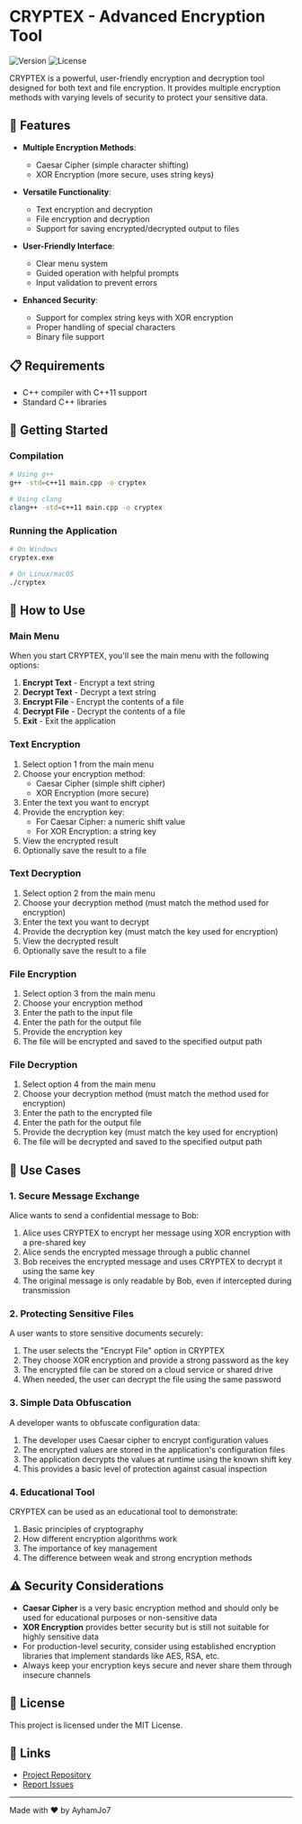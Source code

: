 # CRYPTEX - Advanced Encryption Tool

![Version](https://img.shields.io/badge/version-2.0.0-blue.svg)
![License](https://img.shields.io/badge/license-MIT-green.svg)

CRYPTEX is a powerful, user-friendly encryption and decryption tool designed for both text and file encryption. It provides multiple encryption methods with varying levels of security to protect your sensitive data.

## 🔑 Features

- **Multiple Encryption Methods**:
  - Caesar Cipher (simple character shifting)
  - XOR Encryption (more secure, uses string keys)
  
- **Versatile Functionality**:
  - Text encryption and decryption
  - File encryption and decryption
  - Support for saving encrypted/decrypted output to files
  
- **User-Friendly Interface**:
  - Clear menu system
  - Guided operation with helpful prompts
  - Input validation to prevent errors
  
- **Enhanced Security**:
  - Support for complex string keys with XOR encryption
  - Proper handling of special characters
  - Binary file support

## 📋 Requirements

- C++ compiler with C++11 support
- Standard C++ libraries

## 🚀 Getting Started

### Compilation

```bash
# Using g++
g++ -std=c++11 main.cpp -o cryptex

# Using clang
clang++ -std=c++11 main.cpp -o cryptex
```

### Running the Application

```bash
# On Windows
cryptex.exe

# On Linux/macOS
./cryptex
```

## 📖 How to Use

### Main Menu

When you start CRYPTEX, you'll see the main menu with the following options:

1. **Encrypt Text** - Encrypt a text string
2. **Decrypt Text** - Decrypt a text string
3. **Encrypt File** - Encrypt the contents of a file
4. **Decrypt File** - Decrypt the contents of a file
5. **Exit** - Exit the application

### Text Encryption

1. Select option 1 from the main menu
2. Choose your encryption method:
   - Caesar Cipher (simple shift cipher)
   - XOR Encryption (more secure)
3. Enter the text you want to encrypt
4. Provide the encryption key:
   - For Caesar Cipher: a numeric shift value
   - For XOR Encryption: a string key
5. View the encrypted result
6. Optionally save the result to a file

### Text Decryption

1. Select option 2 from the main menu
2. Choose your decryption method (must match the method used for encryption)
3. Enter the text you want to decrypt
4. Provide the decryption key (must match the key used for encryption)
5. View the decrypted result
6. Optionally save the result to a file

### File Encryption

1. Select option 3 from the main menu
2. Choose your encryption method
3. Enter the path to the input file
4. Enter the path for the output file
5. Provide the encryption key
6. The file will be encrypted and saved to the specified output path

### File Decryption

1. Select option 4 from the main menu
2. Choose your decryption method (must match the method used for encryption)
3. Enter the path to the encrypted file
4. Enter the path for the output file
5. Provide the decryption key (must match the key used for encryption)
6. The file will be decrypted and saved to the specified output path

## 📝 Use Cases

### 1. Secure Message Exchange

Alice wants to send a confidential message to Bob:

1. Alice uses CRYPTEX to encrypt her message using XOR encryption with a pre-shared key
2. Alice sends the encrypted message through a public channel
3. Bob receives the encrypted message and uses CRYPTEX to decrypt it using the same key
4. The original message is only readable by Bob, even if intercepted during transmission

### 2. Protecting Sensitive Files

A user wants to store sensitive documents securely:

1. The user selects the "Encrypt File" option in CRYPTEX
2. They choose XOR encryption and provide a strong password as the key
3. The encrypted file can be stored on a cloud service or shared drive
4. When needed, the user can decrypt the file using the same password

### 3. Simple Data Obfuscation

A developer wants to obfuscate configuration data:

1. The developer uses Caesar cipher to encrypt configuration values
2. The encrypted values are stored in the application's configuration files
3. The application decrypts the values at runtime using the known shift key
4. This provides a basic level of protection against casual inspection

### 4. Educational Tool

CRYPTEX can be used as an educational tool to demonstrate:

1. Basic principles of cryptography
2. How different encryption algorithms work
3. The importance of key management
4. The difference between weak and strong encryption methods

## ⚠️ Security Considerations

- **Caesar Cipher** is a very basic encryption method and should only be used for educational purposes or non-sensitive data
- **XOR Encryption** provides better security but is still not suitable for highly sensitive data
- For production-level security, consider using established encryption libraries that implement standards like AES, RSA, etc.
- Always keep your encryption keys secure and never share them through insecure channels

## 📜 License

This project is licensed under the MIT License.

## 🔗 Links

- [Project Repository](https://github.com/AyhamJo7/CRYPTEX)
- [Report Issues](https://github.com/AyhamJo7/CRYPTEX/issues)

---

Made with ❤️ by AyhamJo7
